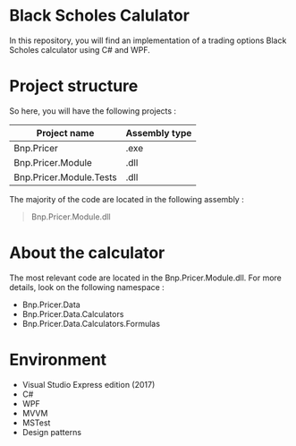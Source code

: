 # Black Scholes Calulator

In this repository, you will find an implementation of a trading options Black Scholes calculator using C# and WPF.

# Project structure

So here, you will have the following projects :

| Project name                 | Assembly type               |
| ---------------------------- | --------------------------- |
| Bnp.Pricer                   | .exe                        |
| Bnp.Pricer.Module            | .dll                        |
| Bnp.Pricer.Module.Tests      | .dll                        |


The majority of the code are located in the following assembly :

> Bnp.Pricer.Module.dll 

# About the calculator

The most relevant code are located in the Bnp.Pricer.Module.dll. 
For more details, look on the following namespace :

* Bnp.Pricer.Data
* Bnp.Pricer.Data.Calculators
* Bnp.Pricer.Data.Calculators.Formulas


# Environment

* Visual Studio Express edition (2017)
* C#
* WPF
* MVVM
* MSTest
* Design patterns
